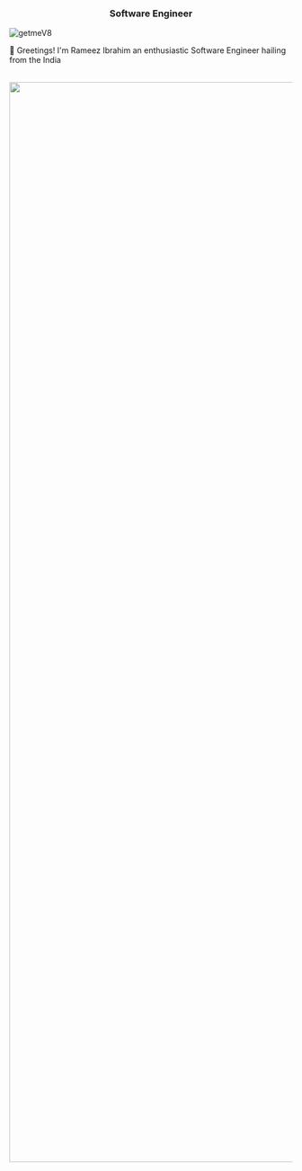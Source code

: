 <h3 align="center">Software Engineer </h3>
<p align="left"> <img src="https://komarev.com/ghpvc/?username=getmeV8&label=Profile%20views&color=0e75b6&style=flat" alt="getmeV8" /> </p> 



👋 Greetings! I'm Rameez Ibrahim an enthusiastic Software Engineer hailing from the India
</div>

<br>




<img src="https://www.animatedimages.org/data/media/562/animated-line-image-0184.gif" width="1920" />
 

